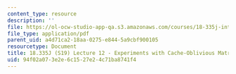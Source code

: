```yaml
---
content_type: resource
description: ''
file: https://ol-ocw-studio-app-qa.s3.amazonaws.com/courses/18-335j-introduction-to-numerical-methods-spring-2019/94f02a073e2e6c1527e24c71ba8741f4_MIT18_335JS19_lec12.pdf
file_type: application/pdf
parent_uid: a4d71ca2-18aa-0275-e844-5a9cbf900105
resourcetype: Document
title: 18.335J (S19) Lecture 12 - Experiments with Cache-Oblivious Matrix Multiplication
uid: 94f02a07-3e2e-6c15-27e2-4c71ba8741f4
---
```

